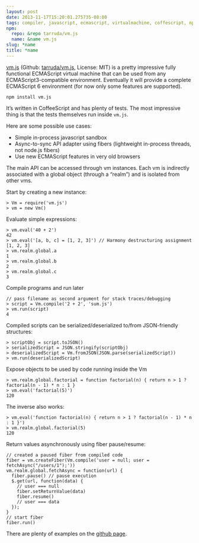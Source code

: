```yaml
---
layout: post
date: 2013-11-17T15:20:01.275735-08:00
tags: compiler, javascript, ecmascript, virtualmachine, coffescript, npm
npm:
  repo: &repo tarruda/vm.js
  name: &name vm.js
slug: *name
title: *name
---
```

[vm.js][browsenpm] (Github: [tarruda/vm.js][github], License: MIT) is a pretty impressive fully
functional ECMAScript virtual machine that can be used from any
ECMAScript3-compatible environment. Eventually it will provide a
complete ECMAScript 6 environment (for now only some features are
supported).

    npm install vm.js

It’s written in CoffeeScript and has plenty of tests. The most
impressive thing is that the tests themselves run inside `vm.js`.

Here are some possible use cases:

- Simple in-process javascript sandbox
- Async-to-sync API adapter using fibers (lightweight in-process threads, not node.js fibers)
- Use new ECMAScript features in very old browsers

The main API can be accessed through vm instances. Each vm is indirectly
associated with a global object (through a “realm”) and is isolated from
other vms.

Start by creating a new instance:

    > Vm = require('vm.js')
    > vm = new Vm()

Evaluate simple expressions:

    > vm.eval('40 + 2')
    42
    > vm.eval('[a, b, c] = [1, 2, 3]') // Harmony destructuring assignment
    [1, 2, 3]
    > vm.realm.global.a
    1
    > vm.realm.global.b
    2
    > vm.realm.global.c
    3

Compile programs and run later

    // pass filename as second argument for stack traces/debugging
    > script = Vm.compile('2 + 2', 'sum.js')
    > vm.run(script)
    4

Compiled scripts can be serialized/deserialized to/from JSON-friendly
structures:

    > scriptObj = script.toJSON()
    > serializedScript = JSON.stringify(scriptObj)
    > deserializedScript = Vm.fromJSON(JSON.parse(serializedScript))
    > vm.run(deserializedScript)

Expose objects to be used by code running inside the Vm

    > vm.realm.global.factorial = function factorial(n) { return n > 1 ? factorial(n - 1) * n : 1 }
    > vm.eval('factorial(5)')
    120

The inverse also works:

    > vm.eval('function factorial(n) { return n > 1 ? factorial(n - 1) * n : 1 }')
    > vm.realm.global.factorial(5)
    120

Return values asynchronously using fiber pause/resume:

    // created a paused fiber from compiled code
    fiber = vm.createFiber(Vm.compile('user = null; user = fetchAsync("/users/1");'))
    vm.realm.global.fetchAsync = function(url) {
      fiber.pause() // pause execution
      $.get(url, function(data) {
        // user === null
        fiber.setReturnValue(data)
        fiber.resume()
        // user === data
      });
    }
    // start fiber
    fiber.run()

There are plenty of examples on the [github page][github].

[browsenpm]: http://browsenpm.org/package/vm.js
[github]: https://github.com/tarruda/vm.js